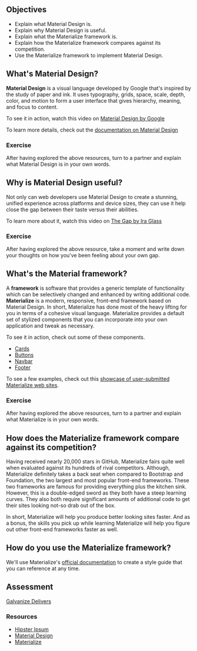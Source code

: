 ## Objectives

- Explain what Material Design is.
- Explain why Material Design is useful.
- Explain what the Materialize framework is.
- Explain how the Materialize framework compares against its competition.
- Use the Materialize framework to implement Material Design.

## What's Material Design?

**Material Design** is a visual language developed by Google that's inspired by the study of paper and ink. It uses typography, grids, space, scale, depth, color, and motion to form a user interface that gives hierarchy, meaning, and focus to content.

To see it in action, watch this video on [Material Design by Google](https://www.youtube.com/watch?v=Q8TXgCzxEnw)

To learn more details, check out the [documentation on Material Design](https://www.google.com/design/spec/what-is-material/environment.html)

### Exercise

After having explored the above resources, turn to a partner and explain what Material Design is in your own words.

## Why is Material Design useful?

Not only can web developers use Material Design to create a stunning, unified experience across platforms and device sizes, they can use it help close the gap between their taste versus their abilities.

To learn more about it, watch this video on [The Gap by Ira Glass](https://www.youtube.com/watch?v=3ResTHKVxf4)

### Exercise

After having explored the above resource, take a moment and write down your thoughts on how you've been feeling about your own gap.

## What's the Material framework?

A **framework** is software that provides a generic template of functionality which can be selectively changed and enhanced by writing additional code. **Materialize** is a modern, responsive, front-end framework based on Material Design. In short, Materialize has done most of the heavy lifting for you in terms of a cohesive visual language. Materialize provides a default set of stylized components that you can incorporate into your own application and tweak as necessary.

To see it in action, check out some of these components.

- [Cards](http://materializecss.com/cards.html)
- [Buttons](http://materializecss.com/buttons.html)
- [Navbar](http://materializecss.com/navbar.html)
- [Footer](http://materializecss.com/footer.html)

To see a few examples, check out this [showcase of user-submitted Materialize web sites](http://materializecss.com/showcase.html).

### Exercise

After having explored the above resources, turn to a partner and explain what Materialize is in your own words.

## How does the Materialize framework compare against its competition?

Having received nearly 20,000 stars in GitHub, Materialize fairs quite well when evaluated against its hundreds of rival competitors. Although, Materialize definitely takes a back seat when compared to Bootstrap and Foundation, the two largest and most popular front-end frameworks. These two frameworks are famous for providing everything plus the kitchen sink. However, this is a double-edged sword as they both have a steep learning curves. They also both require significant amounts of additional code to get their sites looking not-so drab out of the box.

In short, Materialize will help you produce better looking sites faster. And as a bonus, the skills you pick up while learning Materialize will help you figure out other front-end frameworks faster as well.

## How do you use the Materialize framework?

We'll use Materialize's [official documentation](http://materializecss.com/getting-started.html) to create a style guide that you can reference at any time.

## Assessment

[Galvanize Delivers](https://github.com/gSchool/galvanize-delivers/)

### Resources

- [Hipster Ipsum](http://hipsum.co/)
- [Material Design](https://www.google.com/design/spec/material-design/introduction.html)
- [Materialize](http://materializecss.com/)

